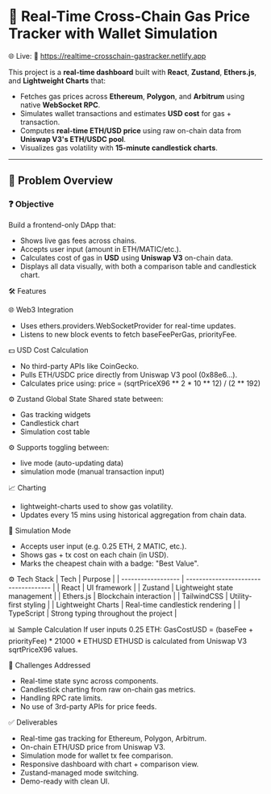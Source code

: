 # 🚀 Real-Time Cross-Chain Gas Price Tracker with Wallet Simulation

🌐 Live: 🔗 https://realtime-crosschain-gastracker.netlify.app


This project is a **real-time dashboard** built with **React**, **Zustand**, **Ethers.js**, and **Lightweight Charts** that:

- Fetches gas prices across **Ethereum**, **Polygon**, and **Arbitrum** using native **WebSocket RPC**.
- Simulates wallet transactions and estimates **USD cost** for gas + transaction.
- Computes **real-time ETH/USD price** using raw on-chain data from **Uniswap V3's ETH/USDC pool**.
- Visualizes gas volatility with **15-minute candlestick charts**.

---

## 🧠 Problem Overview

### ❓ Objective

Build a frontend-only DApp that:
- Shows live gas fees across chains.
- Accepts user input (amount in ETH/MATIC/etc.).
- Calculates cost of gas in **USD** using **Uniswap V3** on-chain data.
- Displays all data visually, with both a comparison table and candlestick chart.


🛠️ Features

🌐 Web3 Integration
- Uses ethers.providers.WebSocketProvider for real-time updates.
- Listens to new block events to fetch baseFeePerGas, priorityFee.

💵 USD Cost Calculation
- No third-party APIs like CoinGecko.
- Pulls ETH/USDC price directly from Uniswap V3 pool (0x88e6...).
- Calculates price using:
    price = (sqrtPriceX96 ** 2 * 10 ** 12) / (2 ** 192)

⚙️ Zustand Global State
Shared state between:
- Gas tracking widgets
- Candlestick chart
- Simulation cost table

⚙️ Supports toggling between:
- live mode (auto-updating data)
- simulation mode (manual transaction input)

📈 Charting
- lightweight-charts used to show gas volatility.
- Updates every 15 mins using historical aggregation from chain data.

🧪 Simulation Mode
- Accepts user input (e.g. 0.25 ETH, 2 MATIC, etc.).
- Shows gas + tx cost on each chain (in USD).
- Marks the cheapest chain with a badge: "Best Value".



⚙️ Tech Stack
|        Tech        |              Purpose                 |
| ------------------ | ------------------------------------ |
| React              | UI framework                         |
| Zustand            | Lightweight state management         |
| Ethers.js          | Blockchain interaction               |
| TailwindCSS        | Utility-first styling                |
| Lightweight Charts | Real-time candlestick rendering      |
| TypeScript         | Strong typing throughout the project |


📊 Sample Calculation
If user inputs 0.25 ETH: 
  GasCostUSD = (baseFee + priorityFee) * 21000 * ETHUSD
ETHUSD is calculated from Uniswap V3 sqrtPriceX96 values.

🧠 Challenges Addressed
- Real-time state sync across components.
- Candlestick charting from raw on-chain gas metrics.
- Handling RPC rate limits.
- No use of 3rd-party APIs for price feeds.

✅ Deliverables
 - Real-time gas tracking for Ethereum, Polygon, Arbitrum.
 - On-chain ETH/USD price from Uniswap V3.
 - Simulation mode for wallet tx fee comparison.
 - Responsive dashboard with chart + comparison view.
 - Zustand-managed mode switching.
 - Demo-ready with clean UI.




